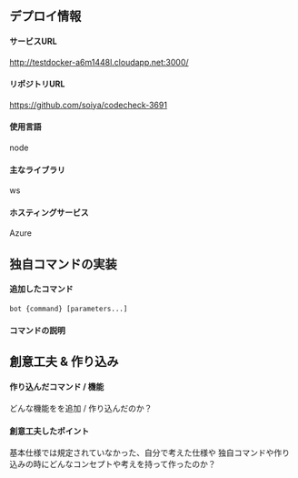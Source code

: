## デプロイ情報
#### サービスURL
http://testdocker-a6m1448l.cloudapp.net:3000/

#### リポジトリURL
https://github.com/soiya/codecheck-3691
#### 使用言語
node
#### 主なライブラリ
ws
####  ホスティングサービス
Azure
## 独自コマンドの実装
#### 追加したコマンド
```
bot {command} [parameters...]
```

#### コマンドの説明

## 創意工夫 & 作り込み
#### 作り込んだコマンド / 機能
どんな機能をを追加 / 作り込んだのか？

#### 創意工夫したポイント
基本仕様では規定されていなかった、自分で考えた仕様や
独自コマンドや作り込みの時にどんなコンセプトや考えを持って作ったのか？
